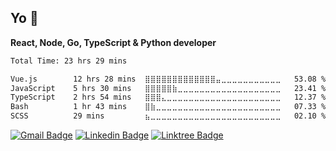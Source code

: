 ## Yo 👋

**React, Node, Go, TypeScript & Python developer**

<!--START_SECTION:waka-->

```txt
Total Time: 23 hrs 29 mins

Vue.js        12 hrs 28 mins  ⣿⣿⣿⣿⣿⣿⣿⣿⣿⣿⣿⣿⣿⣤⣀⣀⣀⣀⣀⣀⣀⣀⣀⣀⣀   53.08 %
JavaScript    5 hrs 30 mins   ⣿⣿⣿⣿⣿⣷⣀⣀⣀⣀⣀⣀⣀⣀⣀⣀⣀⣀⣀⣀⣀⣀⣀⣀⣀   23.41 %
TypeScript    2 hrs 54 mins   ⣿⣿⣿⣄⣀⣀⣀⣀⣀⣀⣀⣀⣀⣀⣀⣀⣀⣀⣀⣀⣀⣀⣀⣀⣀   12.37 %
Bash          1 hr 43 mins    ⣿⣷⣀⣀⣀⣀⣀⣀⣀⣀⣀⣀⣀⣀⣀⣀⣀⣀⣀⣀⣀⣀⣀⣀⣀   07.33 %
SCSS          29 mins         ⣦⣀⣀⣀⣀⣀⣀⣀⣀⣀⣀⣀⣀⣀⣀⣀⣀⣀⣀⣀⣀⣀⣀⣀⣀   02.10 %
```

<!--END_SECTION:waka-->

[![Gmail Badge](https://img.shields.io/badge/Gmail-EA4335.svg?style=for-the-badge&logo=Gmail&logoColor=white)](mailto:mikaelmuniz2001@gmail.com)
[![Linkedin Badge](https://img.shields.io/badge/LinkedIn-0A66C2.svg?style=for-the-badge&logo=LinkedIn&logoColor=white&link=)](https://www.linkedin.com/in/mikael-muniz-ribeiro/)
[![Linktree Badge](https://img.shields.io/badge/Linktree-43E55E.svg?style=for-the-badge&logo=Linktree&logoColor=white)](https://linktr.ee/mkmuniz)


